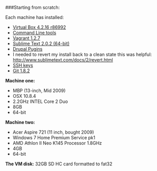 ###Starting from scratch:

Each machine has installed:  

* [Virtual Box 4.2.16 r86992](https://www.virtualbox.org/wiki/Downloads)  
 * [Command Line tools](http://andunix.net/info/virtualbox/cli)
* [Vagrant 1.2.7](http://downloads.vagrantup.com/tags/v1.2.7)
* [Sublime Text 2.0.2 (64-bit)](http://www.sublimetext.com/2)
 * [Drupal Pugins](http://www.phase2technology.com/blog/sublime-text-2-for-drupal-development)
 * I needed to revert my install back to a clean state this was helpful: http://www.sublimetext.com/docs/2/revert.html  
* [SSH keys](https://help.github.com/articles/generating-ssh-keys)
* [Git 1.8.2](http://git-scm.com/downloads)


**Machine one:**  

* MBP (13-inch, Mid 2009)  
* OSX 10.8.4   
* 2.2GHz INTEL Core 2 Duo  
* 8GB  
* 64-bit  

**Machine two:**  

* Acer Aspire 721 (11 inch, bought 2009)  
* Windows 7 Home Premium Service pk1  
* AMD Athlon II Neo K145 Processor 1.8GHz  
* 4GB  
* 64-bit  

**The VM disk:** 
32GB SD HC card formatted to fat32
